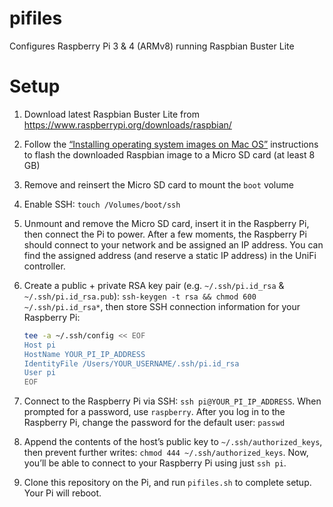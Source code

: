 # pifiles

Configures Raspberry Pi 3 & 4 (ARMv8) running Raspbian Buster Lite

# Setup

1. Download latest Raspbian Buster Lite from https://www.raspberrypi.org/downloads/raspbian/

2. Follow the [“Installing operating system images on Mac OS”](https://www.raspberrypi.org/documentation/installation/installing-images/mac.md) instructions to flash the downloaded Raspbian image to a Micro SD card (at least 8 GB)

3. Remove and reinsert the Micro SD card to mount the `boot` volume

4. Enable SSH: `touch /Volumes/boot/ssh`

5. Unmount and remove the Micro SD card, insert it in the Raspberry Pi, then connect the Pi to power. After a few moments, the Raspberry Pi should connect to your network and be assigned an IP address. You can find the assigned address (and reserve a static IP address) in the UniFi controller.

6. Create a public + private RSA key pair (e.g. `~/.ssh/pi.id_rsa` & `~/.ssh/pi.id_rsa.pub`): `ssh-keygen -t rsa && chmod 600 ~/.ssh/pi.id_rsa*`, then store SSH connection information for your Raspberry Pi:

   ```Bash
   tee -a ~/.ssh/config << EOF
   Host pi
   HostName YOUR_PI_IP_ADDRESS
   IdentityFile /Users/YOUR_USERNAME/.ssh/pi.id_rsa
   User pi
   EOF
   ```

7. Connect to the Raspberry Pi via SSH: `ssh pi@YOUR_PI_IP_ADDRESS`. When prompted for a password, use `raspberry`. After you log in to the Raspberry Pi, change the password for the default user: `passwd`

8. Append the contents of the host’s public key to `~/.ssh/authorized_keys`, then prevent further writes: `chmod 444 ~/.ssh/authorized_keys`. Now, you’ll be able to connect to your Raspberry Pi using just `ssh pi`.

9. Clone this repository on the Pi, and run `pifiles.sh` to complete setup. Your Pi will reboot.
